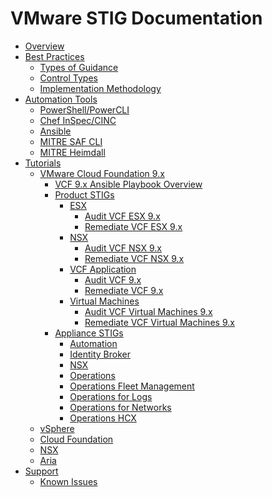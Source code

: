 # VMware STIG Documentation

* [Overview](overview/overview.md)
* [Best Practices](best-practices/best-practices.md)
  * [Types of Guidance](best-practices/types-of-guidance.md)
  * [Control Types](best-practices/control-types.md)
  * [Implementation Methodology](best-practices/methodology.md)
* [Automation Tools]()
  * [PowerShell/PowerCLI]()
  * [Chef InSpec/CINC]()
  * [Ansible]()
  * [MITRE SAF CLI]()
  * [MITRE Heimdall]()
* [Tutorials]()
  * [VMware Cloud Foundation 9.x]()
    * [VCF 9.x Ansible Playbook Overview]()
    * [Product STIGs]()
      * [ESX]()
        * [Audit VCF ESX 9.x]()
        * [Remediate VCF ESX 9.x]()
      * [NSX]()
        * [Audit VCF NSX 9.x]()
        * [Remediate VCF NSX 9.x]()
      * [VCF Application]()
        * [Audit VCF 9.x]()
        * [Remediate VCF 9.x]()
      * [Virtual Machines]()
        * [Audit VCF Virtual Machines 9.x]()
        * [Remediate VCF Virtual Machines 9.x]()
    * [Appliance STIGs]()
      * [Automation]()
      * [Identity Broker]()
      * [NSX]()
      * [Operations]()
      * [Operations Fleet Management]()
      * [Operations for Logs]()
      * [Operations for Networks]()
      * [Operations HCX]()
  * [vSphere]()
  * [Cloud Foundation]()
  * [NSX]()
  * [Aria]()
* [Support]()
  * [Known Issues]()
